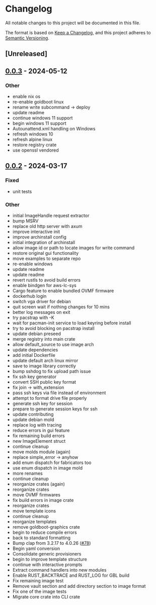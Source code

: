 # Changelog
All notable changes to this project will be documented in this file.

The format is based on [Keep a Changelog](https://keepachangelog.com/en/1.0.0/),
and this project adheres to [Semantic Versioning](https://semver.org/spec/v2.0.0.html).

## [Unreleased]

## [0.0.3](https://github.com/fossable/goldboot/compare/goldboot-v0.0.2...goldboot-v0.0.3) - 2024-05-12

### Other
- enable nix os
- re-enable goldboot linux
- rename write subcommand -> deploy
- update readme
- continue windows 11 support
- begin windows 11 support
- Autounattend.xml handling on Windows
- refresh windows 10
- refresh alpine linux
- restore registry crate
- use openssl vendored

## [0.0.2](https://github.com/fossable/goldboot/compare/goldboot-v0.0.1...goldboot-v0.0.2) - 2024-03-17

### Fixed
- unit tests

### Other
- initial ImageHandle request extractor
- bump MSRV
- replace old http server with axum
- improve interactive init
- improve archinstall config
- initial integration of archinstall
- allow image id or path to locate images for write command
- restore original gui functionality
- move examples to separate repo
- re-enable windows
- update readme
- update readme
- revert rustls to avoid build errors
- enable bindgen for aws-lc-sys
- Cargo feature to enable bundled OVMF firmware
- dockerhub login
- switch vga driver for debian
- quit screen wait if nothing changes for 10 mins
- better log messages on exit
- try pacstrap with -K
- wait for pacman-init service to load keyring before install
- try to avoid blocking on pacstrap install
- update debian preseed
- merge registry into main crate
- allow default_source to use image arch
- update dependencies
- add initial Dockerfile
- update default arch linux mirror
- save to image library correctly
- bump sshdog to fix upload path issue
- fix ssh key generator
- convert SSH public key format
- fix join -> with_extension
- pass ssh keys via file instead of environment
- attempt to format drive file properly
- generate ssh key for session
- prepare to generate session keys for ssh
- update contributing
- update debian mold
- replace log with tracing
- reduce errors in gui feature
- fix remaining build errors
- new ImageElement struct
- continue cleanup
- move molds module (again)
- replace simple_error -> anyhow
- add enum dispatch for fabricators too
- use enum dispatch in image mold
- more renames
- continue cleanup
- reorganize crates (again)
- reorganize crates
- move OVMF firmwares
- fix build errors in image crate
- reorganize crates
- move template icons
- continue cleanup
- reorganize templates
- remove goldboot-graphics crate
- begin to reduce compile errors
- back to standard formatting
- Bump clap from 3.2.17 to 4.0.26 ([#78](https://github.com/fossable/goldboot/pull/78))
- Begin yaml conversion
- Consolidate generic provisioners
- begin to improve template structure
- continue with interactive prompts
- Extract command handlers into new modules
- Enable RUST_BACKTRACE and RUST_LOG for GBL build
- Fix remaining image test
- Remove vault section and add directory section to image format
- Fix one of the image tests
- Migrate core crate into CLI crate
